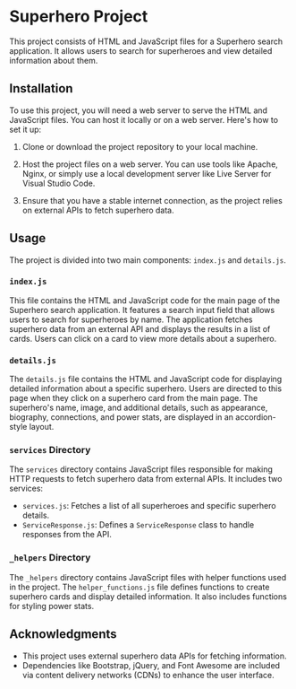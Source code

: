 # Superhero Project

This project consists of HTML and JavaScript files for a Superhero search application. It allows users to search for superheroes and view detailed information about them.

## Installation

To use this project, you will need a web server to serve the HTML and JavaScript files. You can host it locally or on a web server. Here's how to set it up:

1. Clone or download the project repository to your local machine.

2. Host the project files on a web server. You can use tools like Apache, Nginx, or simply use a local development server like Live Server for Visual Studio Code.

3. Ensure that you have a stable internet connection, as the project relies on external APIs to fetch superhero data.

## Usage

The project is divided into two main components: `index.js` and `details.js`.

### `index.js`

This file contains the HTML and JavaScript code for the main page of the Superhero search application. It features a search input field that allows users to search for superheroes by name. The application fetches superhero data from an external API and displays the results in a list of cards. Users can click on a card to view more details about a superhero.

### `details.js`

The `details.js` file contains the HTML and JavaScript code for displaying detailed information about a specific superhero. Users are directed to this page when they click on a superhero card from the main page. The superhero's name, image, and additional details, such as appearance, biography, connections, and power stats, are displayed in an accordion-style layout.

### `services` Directory

The `services` directory contains JavaScript files responsible for making HTTP requests to fetch superhero data from external APIs. It includes two services:

- `services.js`: Fetches a list of all superheroes and specific superhero details.
- `ServiceResponse.js`: Defines a `ServiceResponse` class to handle responses from the API.

### `_helpers` Directory

The `_helpers` directory contains JavaScript files with helper functions used in the project. The `helper_functions.js` file defines functions to create superhero cards and display detailed information. It also includes functions for styling power stats.

## Acknowledgments

- This project uses external superhero data APIs for fetching information.
- Dependencies like Bootstrap, jQuery, and Font Awesome are included via content delivery networks (CDNs) to enhance the user interface.

